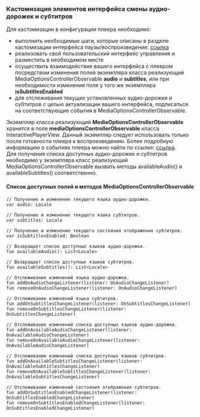 ### Кастомизация элементов интерфейса смены аудио-дорожек и субтитров
   
Для кастомизации в конфигурации плеера необходимо: 

- выполнить необходимые шаги, которые описаны в разделе кастомизации интерфейса паузы/воспроизведение: [ссылка](06-play-pause-customization.md)
- реализовать свой пользовательский интерфейс управления и разместить в необходимом месте
- осуществить взаимодействие вашего интерфейса с плеером посредством изменения полей экземпляра класса реализующий
 MediaOptionsControllerObservable **audio** и **subtitles**, или при необходимости изменения поля у того же экземпляра **isSubtitlesEnabled**
- для отслеживания текущих установленных аудио-дорожки и субтитров с целью актуализации вашего интерфейса, подписаться на 
 соответствующие события в MediaOptionsControllerObservable. 

Экземпляр класса реализующий **MediaOptionsControllerObservable** хранится в поле **mediaOptionsControllerObservable**
класса InteractivePlayerView.
Данный экземпляр следует использовать только после готовности плеера к воспроизведению. Более подробную информацию о 
событиях плеера можно найти по ссылке: [ссылка](04-player-events.md).  
Для получения списка доступных аудио-дорожек и субтитров необходимо у экземпляра класс реализующий
MediaOptionsControllerObservable вызвать методы availableAudio() и availableSubtitles() соответственно.
#### Список доступных полей и методов **MediaOptionsControllerObservable**
```
// Получение и изменение текущего языка аудио-дорожки.
var audio: Locale

// Получение и изменение текущего языка субтитров.
var subtitles: Locale

// Получение и изменение текущего состояния отображения субтитров.
var isSubtitlesEnabled: Boolean

// Возвращает список доступных языков аудио-дорожки.
fun availableAudio(): List<Locale>

// Возвращает список доступных языков субтитров.
fun availableSubtitles(): List<Locale>

// Отслеживание изменений языка аудио-дорожки.
fun addOnAudioChangeListener(listener: OnAudioChangeListener)
fun removeOnAudioChangeListener(listener: OnAudioChangeListener)

// Отслеживание изменений языка субтитров.
fun addOnSubtitlesChangeListener(listener: OnSubtitlesChangeListener)
fun removeOnSubtitlesChangeListener(listener: OnSubtitlesChangeListener)

// Отслеживание изменений списка доступных языков аудио-дорожки.
fun addOnAvailableAudioChangeListener(listener: OnAvailableAudioChangeListener)
fun removeOnAvailableAudioChangeListener(listener: OnAvailableAudioChangeListener)

// Отслеживание изменений списка доступных языков субтитров.
fun addOnAvailableSubtitlesChangeListener(listener: OnAvailableSubtitlesChangeListener)
fun removeOnAvailableSubtitlesChangeListener(listener: OnAvailableSubtitlesChangeListener)

// Отслеживание изменений состояния отображения субтитров.
fun addOnSubtitlesEnabledChangeListener(listener: OnSubtitlesEnabledChangeListener)
fun removeOnSubtitlesEnabledChangeListener(listener: OnSubtitlesEnabledChangeListener)
```
